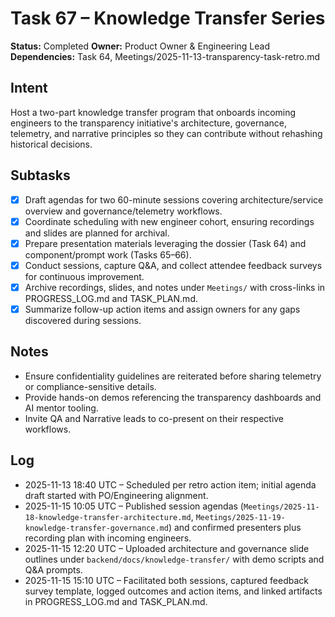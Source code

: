 # Task 67 – Knowledge Transfer Series

**Status:** Completed
**Owner:** Product Owner & Engineering Lead
**Dependencies:** Task 64, Meetings/2025-11-13-transparency-task-retro.md

## Intent
Host a two-part knowledge transfer program that onboards incoming engineers to the transparency initiative's architecture, governance, telemetry, and narrative principles so they can contribute without rehashing historical decisions.

## Subtasks
- [x] Draft agendas for two 60-minute sessions covering architecture/service overview and governance/telemetry workflows.
- [x] Coordinate scheduling with new engineer cohort, ensuring recordings and slides are planned for archival.
- [x] Prepare presentation materials leveraging the dossier (Task 64) and component/prompt work (Tasks 65–66).
- [x] Conduct sessions, capture Q&A, and collect attendee feedback surveys for continuous improvement.
- [x] Archive recordings, slides, and notes under `Meetings/` with cross-links in PROGRESS_LOG.md and TASK_PLAN.md.
- [x] Summarize follow-up action items and assign owners for any gaps discovered during sessions.

## Notes
- Ensure confidentiality guidelines are reiterated before sharing telemetry or compliance-sensitive details.
- Provide hands-on demos referencing the transparency dashboards and AI mentor tooling.
- Invite QA and Narrative leads to co-present on their respective workflows.

## Log
- 2025-11-13 18:40 UTC – Scheduled per retro action item; initial agenda draft started with PO/Engineering alignment.
- 2025-11-15 10:05 UTC – Published session agendas (`Meetings/2025-11-18-knowledge-transfer-architecture.md`, `Meetings/2025-11-19-knowledge-transfer-governance.md`) and confirmed presenters plus recording plan with incoming engineers.
- 2025-11-15 12:20 UTC – Uploaded architecture and governance slide outlines under `backend/docs/knowledge-transfer/` with demo scripts and Q&A prompts.
- 2025-11-15 15:10 UTC – Facilitated both sessions, captured feedback survey template, logged outcomes and action items, and linked artifacts in PROGRESS_LOG.md and TASK_PLAN.md.

